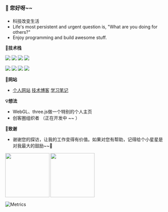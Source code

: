 ### 👋 您好呀~~ 
#### 
- 科技改变生活
- Life's most persistent and urgent question is, "What are you doing for others?"
- Enjoy programming and build awesome stuff.


**🚀技术栈**

![](https://img.shields.io/badge/python-language-brightgreen)
![](https://img.shields.io/badge/Java-language-brightgreen)
![](https://img.shields.io/badge/Html-language-brightgreen)
![](https://img.shields.io/badge/JavaScript-language-brightgreen)


![](https://img.shields.io/badge/Django-后端-blueviolet)
![](https://img.shields.io/badge/Vue-前端-blueviolet)
![](https://img.shields.io/badge/Redis-缓存-blueviolet)
![](https://img.shields.io/badge/Docker-容器-blueviolet)


**🌱网站**

- [个人网站](https://chenkequan.cn) [技术博客](https://blog.csdn.net/ckq707718837?type=blog) [学习笔记](https://study.chenkequan.cn)

**💡想法**

- WebGL、three.js做一个特别的个人主页
- 创客圈组织者  （正在开发中 ~~ ）

**🤟致谢**

- 谢谢您的探访，让我的工作变得有价值。如果对您有帮助，记得给个小星星是对我最大的鼓励~~👋

<img align="left" src="https://github-readme-stats.vercel.app/api?username=swimmant&show_icons=true&theme=algolia" height="140px" />
<img align="center" src="https://github-readme-stats.vercel.app/api/top-langs/?username=swimmant&layout=compact&langs_count=8&theme=algolia" height="140px" />

![Metrics](https://metrics.lecoq.io/swimmant?template=classic&base.metadata=0&isocalendar=1&people=1&isocalendar.duration=half-year&people.limit=24&people.identicons=false&people.size=28&people.types=followers%2C%20following&people.shuffle=false&config.timezone=Asia%2FShanghai)

